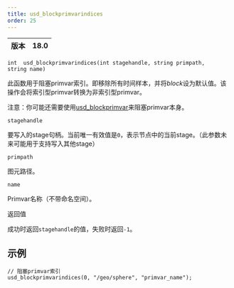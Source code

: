 ```yaml
---
title: usd_blockprimvarindices
order: 25
---
```


| 版本 | 18.0 |
| --- | --- |

`int  usd_blockprimvarindices(int stagehandle, string primpath, string name)`

此函数用于阻塞primvar索引。即移除所有时间样本，并将*block*设为默认值。该操作会将索引型primvar转换为非索引型primvar。

注意：你可能还需要使用[usd_blockprimvar](./usd_blockprimvar "阻塞primvar。")来阻塞primvar本身。

`stagehandle`

要写入的stage句柄。当前唯一有效值是`0`，表示节点中的当前stage。（此参数未来可能用于支持写入其他stage）

`primpath`

图元路径。

`name`

Primvar名称（不带命名空间）。

返回值

成功时返回`stagehandle`的值，失败时返回`-1`。

## 示例

```vex
// 阻塞primvar索引
usd_blockprimvarindices(0, "/geo/sphere", "primvar_name");

```
